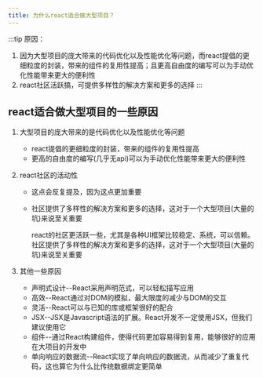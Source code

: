 ```yaml
---
title: 为什么react适合做大型项目？
---
```

:::tip
原因：
1. 因为大型项目的庞大带来的代码优化以及性能优化等问题，而react提倡的更细粒度的封装，带来的组件的复用性提高；且更高自由度的编写可以为手动优化性能带来更大的便利性
2. react社区活跃搞，可提供多样性的解决方案和更多的选择
:::
## react适合做大型项目的一些原因
1. 大型项目的庞大带来的是代码优化以及性能优化等问题
    - react提倡的更细粒度的封装，带来的组件的复用性提高
    - 更高的自由度的编写(几乎无api)可以为手动优化性能带来更大的便利性
2. react社区的活动性
    - 这点会反复提及，因为这点更加重要
    - 社区提供了多样性的解决方案和更多的选择，这对于一个大型项目(大量的坑)来说至关重要

        react的社区更活跃一些，尤其是各种UI框架比较稳定、系统，可以信赖。社区提供了多样性的解决方案和更多的选择，这对于一个大型项目(大量的坑)来说至关重要

3. 其他一些原因

    - 声明式设计--React采用声明范式，可以轻松描写应用
    - 高效--React通过对DOM的模拟，最大限度的减少与DOM的交互
    - 灵活--React可以与已知的库或框架很好的配合
    - JSX--JSX是Javascript语法的扩展。React开发不一定使用JSX，但我们建议使用它
    - 组件--通过React构建组件，使得代码更加容易得到复用，能够很好的应用在大项目的开发中
    - 单向响应的数据流--React实现了单向响应的数据流，从而减少了重复代码，这也算它为什么比传统数据绑定更简单